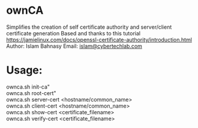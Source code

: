 # ownCA

Simplifies the creation of self certificate authority and server/client certificate generation
Based and thanks to this tutorial https://jamielinux.com/docs/openssl-certificate-authority/introduction.html
Author:	Islam Bahnasy
Email:	islam@cybertechlab.com


# Usage:
ownca.sh init-ca"<br />
ownca.sh root-cert"<br />
ownca.sh server-cert <hostname/common_name><br />
ownca.sh client-cert <hostname/common_name><br />
ownca.sh show-cert <certificate_filename><br />
ownca.sh verify-cert <certificate_filename><br />

